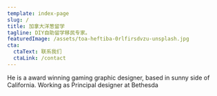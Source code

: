 ```yaml
---
template: index-page
slug: /
title: 加拿大洋葱留学
tagline: DIY自助留学移民专家。
featuredImage: /assets/toa-heftiba-0rlfirsdvzu-unsplash.jpg
cta:
  ctaText: 联系我们
  ctaLink: /contact
---
```


He is a award winning gaming graphic designer, based in sunny side of California. Working as Principal designer at Bethesda
